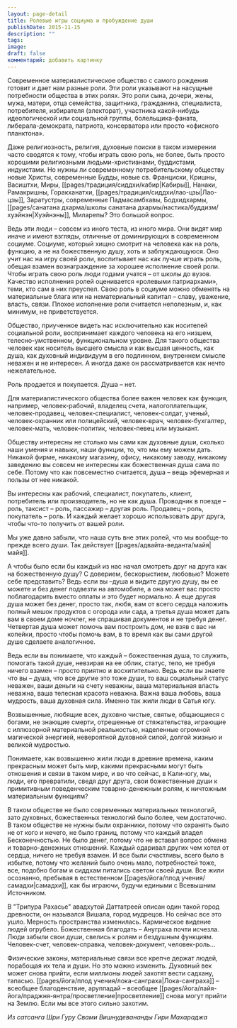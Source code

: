 ```yaml
---
layout: page-detail
title: Ролевые игры социума и пробуждение души
publishDate: 2015-11-15
description: ""
tags: 
image: 
draft: false
комментарий: добавить картинку
---
```


Современное материалистическое общество с самого рождения готовит и дает нам разные роли. Эти роли указывают на насущные потребности общества в этих ролях. Это роли сына, дочери, жены, мужа, матери, отца семейства, защитника, гражданина, специалиста, потребителя, избирателя (электорат), участника какой-нибудь идеологической или социальной группы, болельщика-фаната, либерала-демократа, патриота, консерватора или просто «офисного планктона».

Даже религиозность, религия, духовные поиски в таком измерении часто сводятся к тому, чтобы играть свою роль, не более, быть просто хорошими религиозными людьми-христианами, буддистами, индуистами. Но нужны ли современному потребительскому обществу новые Христы, современные Будды, новые св. Франциски, Кришны, Васиштхи, Миры, [[pages/традиция/сиддхи/кабир|Кабиры]], Нанаки, Рамакришны, Горакханатхи, [[pages/традиция/сиддхи/лао-цзы|Лао-цзы]], Заратустры, современные Падмасамбхавы, Бодхидхармы, [[pages/санатана дхарма/школы санатана дхармы/настика/буддизм/хуэйнэн|Хуэйнэны]], Миларепы? Это большой вопрос.

Ведь эти люди – совсем из иного теста, из иного мира. Они видят мир иначе и имеют взгляды, отличные от доминирующих в современном социуме. Социуме, который хищно смотрит на человека как на роль, функцию, а не на божественную душу, хоть и заблуждающуюся. Оно учит нас на игру своей роли, воспитывает нас как лучше играть роль, обещая взамен вознаграждение за хорошее исполнение своей роли. Чтобы играть свою роль люди годами учатся – от школы до вузов. Качество исполнения ролей оценивается «ролевыми патриархами», теми, кто сам в них преуспел. Свою роль в социуме можно обменять на материальные блага или на нематериальный капитал – славу, уважение, власть, связи. Плохое исполнение роли считается неполезным, и, как минимум, не приветствуется.

Общество, приученное видеть нас исключительно как носителей социальной роли, воспринимает каждого человека на его низшем, телесно-умственном, функциональном уровне. Для такого общества человек как носитель высшего смысла и как высшая ценность, как душа, как духовный индивидуум в его подлинном, внутреннем смысле неважен и не интересен. А иногда даже он рассматривается как нечто нежелательное.

Роль продается и покупается. Душа – нет.

Для материалистического общества более важен человек как функция, например, человек-рабочий, владелец счета, налогоплательщик, человек-продавец, человек-специалист, человек-солдат, ученый, человек-охранник или полицейский, человек-врач, человек-бухгалтер, человек-мать, человек-политик, человек-певец или музыкант.

Обществу интересны не столько мы сами как духовные души, сколько наши умения и навыки, наши функции, то, что мы ему можем дать. Никакой фирме, никакому магазину, офису, никакому заводу, никакому заведению вы совсем не интересны как божественная душа сама по себе. Потому что как повсеместно считается, душа – вещь эфемерная и пользы от нее никакой.

Вы интересны как рабочий, специалист, покупатель, клиент, потребитель или производитель, но не как душа. Проводник в поезде – роль, таксист – роль, пассажир – другая роль. Продавец – роль, покупатель – роль. И каждый желает хорошо использовать друг друга, чтобы что-то получить от вашей роли.

Мы уже давно забыли, что наша суть вне этих ролей, что мы вообще-то прежде всего души. Так действует [[pages/адвайта-веданта/майя|майя]].

А чтобы было если бы каждый из нас начал смотреть друг на друга как на божественную душу? С доверием, бескорыстием, любовью? Можете себе представить? Ведь если вы –душа и видите другую душу, вы ее можете и без денег подвезти на автомобиле, а она может вас просто поблагодарить вместо оплаты и это будет нормально. А еще другая душа может без денег, просто так, любя, вам от всего сердца наложить полный мешок продуктов с огорода или сада, а третья душа может дать вам в своем доме ночлег, не спрашивая документов и не требуя денег. Четвертая душа может помочь вам построить дом, не взяв с вас ни копейки, просто чтобы помочь вам, в то время как вы сами другой душе сделаете аналогичное.

Ведь если вы понимаете, что каждый – божественная душа, то служить, помогать такой душе, невзирая на ее облик, статус, тело, не требуя ничего взамен – просто приятно и восхитительно. Ведь если вы знаете что вы – душа, что все другие это тоже души, то ваш социальный статус неважен, ваши деньги на счету неважны, ваша материальная власть неважна, ваша телесная красота неважна. Важна ваша любовь, ваша мудрость, ваша духовная сила. Именно так жили люди в Сатья югу.

Возвышенные, любящие всех, духовно чистые, святые, общающиеся с богами, не знающие смерти, отрешенные от стяжательства, играющие с иллюзорной материальной реальностью, наделенные огромной магической энергией, невероятной духовной силой, долгой жизнью и великой мудростью.

Понимаете, как возвышенно жили люди в древние времена, каким прекрасным может быть мир, какими прекрасными могут быть отношения и связи в таком мире, и во что сейчас, в Кали-югу, мы, люди, его превратили, сведя друг друга, свои божественные души к примитивным поведенческим товарно-денежным ролям, к ничтожным материальным функциям?

В таком обществе не было современных материальных технологий, зато духовных, божественных технологий было более, чем достаточно. В таком обществе не нужны были охранники, потому что охранять было не от кого и нечего, не было границ, потому что каждый владел Бесконечностью. Не было денег, потому что не вставал вопрос обмена и товарно-денежных отношений. Каждый одаривал других чем хотел от сердца, ничего не требуя взамен. И все были счастливы, всего было в избытке, потому что желаний было очень мало, потребностей тоже, все, подобно богам и сиддхам питались светом своей души. Все жили осознанно, пребывая в естественном [[pages/йога/плод учения/самадхи|самадхи]], как бы играючи, будучи едиными с Всевышним Источником.

В "Трипура Рахасье" авадхутой Даттатреей описан один такой город древности, он назывался Вишала, город мудрецов. Но сейчас все это ушло. Мерность пространства изменилась. Кармическое видение людей огрубело. Божественная благодать – Ануграха почти исчезла. Люди забыли свои души, свелись к ролям и бездушным функциям. Человек-счет, человек-справка, человек-документ, человек-роль…

Физические законы, материальные связи все крепче держат людей, порабощая их тела и души. Но это можно изменить. Духовный век может снова прийти, если миллионы людей захотят вести садхану, тапасью. [[pages/йога/плод учения/лока-санграха|Лока-санграха]] – всеобщее благоденствие, аруппадай – всеобщее [[pages/йога/лайя-йога/праджня-янтра/просветление|просветление]] снова могут прийти на Землю. Если мы все этого сильно захотим.

*Из сатсанга Шри Гуру Свами Вишнудевананды Гири Махараджа*

